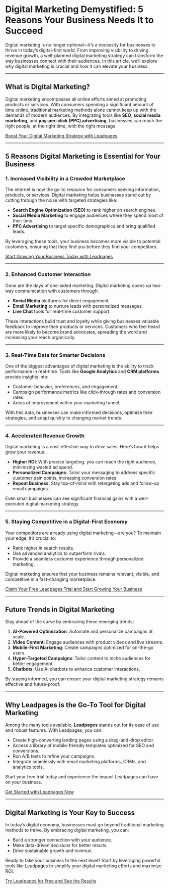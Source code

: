 # **Digital Marketing Demystified: 5 Reasons Your Business Needs It to Succeed**

Digital marketing is no longer optional—it’s a necessity for businesses to thrive in today’s digital-first world. From improving visibility to driving revenue growth, a well-planned digital marketing strategy can transform the way businesses connect with their audiences. In this article, we’ll explore why digital marketing is crucial and how it can elevate your business.

---

## **What is Digital Marketing?**

Digital marketing encompasses all online efforts aimed at promoting products or services. With consumers spending a significant amount of time online, traditional marketing methods alone cannot keep up with the demands of modern audiences. By integrating tools like **SEO**, **social media marketing**, and **pay-per-click (PPC) advertising**, businesses can reach the right people, at the right time, with the right message.

[Boost Your Digital Marketing Strategy with Leadpages](https://bit.ly/LEadPages)

---

## **5 Reasons Digital Marketing is Essential for Your Business**

### **1. Increased Visibility in a Crowded Marketplace**
The internet is now the go-to resource for consumers seeking information, products, or services. Digital marketing helps businesses stand out by cutting through the noise with targeted strategies like:
- **Search Engine Optimization (SEO)** to rank higher on search engines.
- **Social Media Marketing** to engage audiences where they spend most of their time.
- **PPC Advertising** to target specific demographics and bring qualified leads.

By leveraging these tools, your business becomes more visible to potential customers, ensuring that they find you before they find your competitors.

[Start Growing Your Business Today with Leadpages](https://bit.ly/LEadPages)

---

### **2. Enhanced Customer Interaction**
Gone are the days of one-sided marketing. Digital marketing opens up two-way communication with customers through:
- **Social Media** platforms for direct engagement.
- **Email Marketing** to nurture leads with personalized messages.
- **Live Chat** tools for real-time customer support.

These interactions build trust and loyalty while giving businesses valuable feedback to improve their products or services. Customers who feel heard are more likely to become brand advocates, spreading the word and increasing your reach organically.

---

### **3. Real-Time Data for Smarter Decisions**
One of the biggest advantages of digital marketing is the ability to track performance in real-time. Tools like **Google Analytics** and **CRM platforms** provide insights into:
- Customer behavior, preferences, and engagement.
- Campaign performance metrics like click-through rates and conversion rates.
- Areas of improvement within your marketing funnel.

With this data, businesses can make informed decisions, optimize their strategies, and adapt quickly to changing market trends.

---

### **4. Accelerated Revenue Growth**
Digital marketing is a cost-effective way to drive sales. Here’s how it helps grow your revenue:
- **Higher ROI**: With precise targeting, you can reach the right audience, minimizing wasted ad spend.
- **Personalized Campaigns**: Tailor your messaging to address specific customer pain points, increasing conversion rates.
- **Repeat Business**: Stay top-of-mind with retargeting ads and follow-up email campaigns.

Even small businesses can see significant financial gains with a well-executed digital marketing strategy.

---

### **5. Staying Competitive in a Digital-First Economy**
Your competitors are already using digital marketing—are you? To maintain your edge, it’s crucial to:
- Rank higher in search results.
- Use advanced analytics to outperform rivals.
- Provide a seamless customer experience through personalized marketing.

Digital marketing ensures that your business remains relevant, visible, and competitive in a fast-changing marketplace.

[Claim Your Free Leadpages Trial and Start Growing Your Business](https://bit.ly/LEadPages)

---

## **Future Trends in Digital Marketing**

Stay ahead of the curve by embracing these emerging trends:
1. **AI-Powered Optimization**: Automate and personalize campaigns at scale.
2. **Video Content**: Engage audiences with product videos and live streams.
3. **Mobile-First Marketing**: Create campaigns optimized for on-the-go users.
4. **Hyper-Targeted Campaigns**: Tailor content to niche audiences for better engagement.
5. **Chatbots**: Use AI chatbots to enhance customer interactions.

By staying informed, you can ensure your digital marketing strategy remains effective and future-proof.

---

## **Why Leadpages is the Go-To Tool for Digital Marketing**

Among the many tools available, **Leadpages** stands out for its ease of use and robust features. With Leadpages, you can:
- Create high-converting landing pages using a drag-and-drop editor.
- Access a library of mobile-friendly templates optimized for SEO and conversions.
- Run A/B tests to refine your campaigns.
- Integrate seamlessly with email marketing platforms, CRMs, and analytics tools.

Start your free trial today and experience the impact Leadpages can have on your business. 

[Get Started with Leadpages Now](https://bit.ly/LEadPages)

---

## **Digital Marketing is Your Key to Success**

In today’s digital economy, businesses must go beyond traditional marketing methods to thrive. By embracing digital marketing, you can:
- Build a stronger connection with your audience.
- Make data-driven decisions for better results.
- Drive sustainable growth and revenue.

Ready to take your business to the next level? Start by leveraging powerful tools like Leadpages to simplify your digital marketing efforts and maximize ROI.

[Try Leadpages for Free and See the Results](https://bit.ly/LEadPages)
